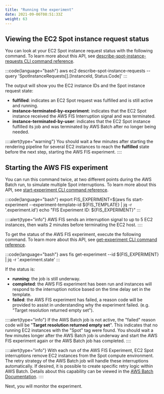 ```yaml
---
title: "Running the experiment"
date: 2021-09-06T08:51:33Z
weight: 63
---
```


## Viewing the EC2 Spot instance request status

You can look at your EC2 Spot instance request status with the following command. To learn more about this API, see [describe-spot-instance-requests CLI command reference](https://docs.aws.amazon.com/cli/latest/reference/ec2/describe-spot-instance-requests.html).

:::code{language="bash"}
aws ec2 describe-spot-instance-requests --query 'SpotInstanceRequests[].[InstanceId, Status.Code]'
:::

The output will show you the EC2 instance IDs and the Spot instance request state:
  - **fulfilled**: indicates an EC2 Spot request was fulfilled and is still active and running.
  - **instance-terminated-by-experiment**: indicates that the EC2 Spot instance received the AWS FIS Interruption signal and was terminated.
  - **instance-terminated-by-user**: indicates that the EC2 Spot instance fulfilled its job and was terminated by AWS Batch after no longer being needed.

::::alert{type="warning"}
You should wait a few minutes after starting the rendering pipeline for several EC2 instances to reach the **fulfilled** state before the next step, starting the AWS FIS experiment.
::::

## Starting the AWS FIS experiment

You can run this command twice, at two different points during the AWS Batch run, to simulate multiple Spot interruptions. To learn more about this API, see [start-experiment CLI command reference](https://docs.aws.amazon.com/cli/latest/reference/fis/start-experiment.html).

:::code{language="bash"}
export FIS_EXPERIMENT=$(aws fis start-experiment --experiment-template-id ${FIS_TEMPLATE} | jq -r '.experiment.id')
echo "FIS Experiment ID: ${FIS_EXPERIMENT}"
:::

::::alert{type="info"}
AWS FIS sends an interruption signal to up to 5 EC2 instances, then waits 2 minutes before terminating the EC2 host.
::::

To get the status of the AWS FIS experiment, execute the following command. To learn more about this API, see [get-experiment CLI command reference](https://docs.aws.amazon.com/cli/latest/reference/fis/get-experiment.html).

:::code{language="bash"}
aws fis get-experiment --id ${FIS_EXPERIMENT}  | jq -r '.experiment.state'
:::

If the status is:
- **running**: the job is still underway.
- **completed**: the AWS FIS experiment has been run and instances will respond to the interruption notice based on the time delay set in the template.
- **failed**: the AWS FIS experiment has failed, a reason code will be provided to assist in understanding why the experiment failed. (e.g. "Target resolution returned empty set").

::::alert{type="info"}
If the AWS Batch job is not active, the "failed" reason code will be "**Target resolution returned empty set**". This indicates that no running EC2 instances with the "Spot" tag were found. You should wait a few minutes longer after the AWS Batch job is underway and start the AWS FIS experiment again or the AWS Batch job has completed.
::::

::::alert{type="info"}
With each run of the AWS FIS Experiment, EC2 Spot interruptions remove EC2 instances from the Spot compute environment. The retry strategy of the AWS Batch job will handle these interruptions automatically. If desired, it is possible to create specific retry logic within AWS Batch. Details about this capability can be viewed in the [AWS Batch Documentation](https://docs.aws.amazon.com/batch/latest/userguide/job_retries.html).
::::

Next, you will monitor the experiment.